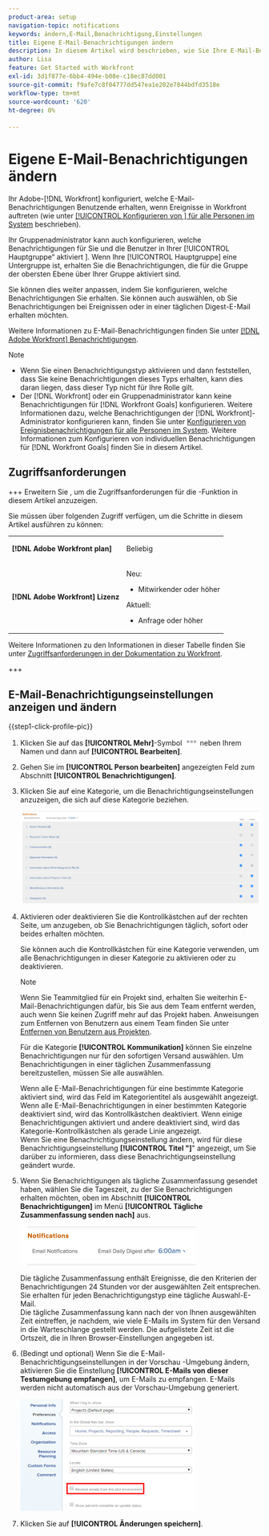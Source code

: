 ```yaml
---
product-area: setup
navigation-topic: notifications
keywords: ändern,E-Mail,Benachrichtigung,Einstellungen
title: Eigene E-Mail-Benachrichtigungen ändern
description: In diesem Artikel wird beschrieben, wie Sie Ihre E-Mail-Benachrichtigungen in Ihrem Benutzerprofil verwalten können.
author: Lisa
feature: Get Started with Workfront
exl-id: 3d1f877e-6bb4-494e-b08e-c18ec87dd001
source-git-commit: f9afe7c8f04777dd547ea1e202e7844bdfd3518e
workflow-type: tm+mt
source-wordcount: '620'
ht-degree: 0%

---
```


# Eigene E-Mail-Benachrichtigungen ändern

<!-- Audited: 1/2024 -->

Ihr Adobe-[!DNL Workfront] konfiguriert, welche E-Mail-Benachrichtigungen Benutzende erhalten, wenn Ereignisse in Workfront auftreten (wie unter [[!UICONTROL Konfigurieren von ] für alle Personen im System](../../administration-and-setup/manage-workfront/emails/configure-event-notifications-for-everyone-in-the-system.md) beschrieben).

Ihr Gruppenadministrator kann auch konfigurieren, welche Benachrichtigungen für Sie und die Benutzer in Ihrer [!UICONTROL Hauptgruppe“ aktiviert ]. Wenn Ihre [!UICONTROL Hauptgruppe] eine Untergruppe ist, erhalten Sie die Benachrichtigungen, die für die Gruppe der obersten Ebene über Ihrer Gruppe aktiviert sind.

Sie können dies weiter anpassen, indem Sie konfigurieren, welche Benachrichtigungen Sie erhalten. Sie können auch auswählen, ob Sie Benachrichtigungen bei Ereignissen oder in einer täglichen Digest-E-Mail erhalten möchten.

Weitere Informationen zu E-Mail-Benachrichtigungen finden Sie unter [[!DNL Adobe Workfront] Benachrichtigungen](../../workfront-basics/using-notifications/wf-notifications.md).

>[!NOTE]
>
>* Wenn Sie einen Benachrichtigungstyp aktivieren und dann feststellen, dass Sie keine Benachrichtigungen dieses Typs erhalten, kann dies daran liegen, dass dieser Typ nicht für Ihre Rolle gilt.
>* Der [!DNL Workfront] oder ein Gruppenadministrator kann keine Benachrichtigungen für [!DNL Workfront Goals] konfigurieren. Weitere Informationen dazu, welche Benachrichtigungen der [!DNL Workfront]-Administrator konfigurieren kann, finden Sie unter [Konfigurieren von Ereignisbenachrichtigungen für alle Personen im System](../../administration-and-setup/manage-workfront/emails/configure-event-notifications-for-everyone-in-the-system.md). Weitere Informationen zum Konfigurieren von individuellen Benachrichtigungen für [!DNL Workfront Goals] finden Sie in diesem Artikel.
>

## Zugriffsanforderungen

+++ Erweitern Sie , um die Zugriffsanforderungen für die -Funktion in diesem Artikel anzuzeigen.

Sie müssen über folgenden Zugriff verfügen, um die Schritte in diesem Artikel ausführen zu können:

<table style="table-layout:auto"> 
 <col> 
 </col> 
 <col> 
 </col> 
 <tbody> 
  <tr> 
   <td role="rowheader"><strong>[!DNL Adobe Workfront plan]</strong></td> 
   <td> <p>Beliebig</p> </td> 
  </tr> 
  <tr> 
   <td role="rowheader"><strong>[!DNL Adobe Workfront] Lizenz</strong></td> 
   <td>  <p>Neu:</p> 
   <ul><li>Mitwirkender oder höher</li></ul>
   <p>Aktuell:</p>
   <ul><li>Anfrage oder höher</li></ul>
   </td> 
  </tr> 
 </tbody> 
</table>

Weitere Informationen zu den Informationen in dieser Tabelle finden Sie unter [Zugriffsanforderungen in der Dokumentation zu Workfront](/help/quicksilver/administration-and-setup/add-users/access-levels-and-object-permissions/access-level-requirements-in-documentation.md).

+++

## E-Mail-Benachrichtigungseinstellungen anzeigen und ändern

{{step1-click-profile-pic}}

1. Klicken Sie auf das **[!UICONTROL Mehr]**-Symbol ![](assets/more-icon.png) neben Ihrem Namen und dann auf **[!UICONTROL Bearbeiten]**.

1. Gehen Sie im **[!UICONTROL Person bearbeiten]** angezeigten Feld zum Abschnitt **[!UICONTROL Benachrichtigungen]**.

1. Klicken Sie auf eine Kategorie, um die Benachrichtigungseinstellungen anzuzeigen, die sich auf diese Kategorie beziehen.

   ![](assets/my-profile-notifications.png)

1. Aktivieren oder deaktivieren Sie die Kontrollkästchen auf der rechten Seite, um anzugeben, ob Sie Benachrichtigungen täglich, sofort oder beides erhalten möchten.

   Sie können auch die Kontrollkästchen für eine Kategorie verwenden, um alle Benachrichtigungen in dieser Kategorie zu aktivieren oder zu deaktivieren.

   >[!NOTE]
   >
   >Wenn Sie Teammitglied für ein Projekt sind, erhalten Sie weiterhin E-Mail-Benachrichtigungen dafür, bis Sie aus dem Team entfernt werden, auch wenn Sie keinen Zugriff mehr auf das Projekt haben. Anweisungen zum Entfernen von Benutzern aus einem Team finden Sie unter [Entfernen von Benutzern aus Projekten](../../manage-work/projects/manage-projects/remove-users-from-projects.md).

   Für die Kategorie **[!UICONTROL Kommunikation]** können Sie einzelne Benachrichtigungen nur für den sofortigen Versand auswählen. Um Benachrichtigungen in einer täglichen Zusammenfassung bereitzustellen, müssen Sie alle auswählen.

   Wenn alle E-Mail-Benachrichtigungen für eine bestimmte Kategorie aktiviert sind, wird das Feld im Kategorientitel als ausgewählt angezeigt. Wenn alle E-Mail-Benachrichtigungen in einer bestimmten Kategorie deaktiviert sind, wird das Kontrollkästchen deaktiviert. Wenn einige Benachrichtigungen aktiviert und andere deaktiviert sind, wird das Kategorie-Kontrollkästchen als gerade Linie angezeigt.\
   Wenn Sie eine Benachrichtigungseinstellung ändern, wird für diese Benachrichtigungseinstellung **[!UICONTROL Titel &quot;]**&quot; angezeigt, um Sie darüber zu informieren, dass diese Benachrichtigungseinstellung geändert wurde.

1. Wenn Sie Benachrichtigungen als tägliche Zusammenfassung gesendet haben, wählen Sie die Tageszeit, zu der Sie Benachrichtigungen erhalten möchten, oben im Abschnitt **[!UICONTROL Benachrichtigungen]** im Menü **[!UICONTROL Tägliche Zusammenfassung senden nach]** aus.

   ![](assets/digest-time-stamp-my-settings-350x78.png)

   Die tägliche Zusammenfassung enthält Ereignisse, die den Kriterien der Benachrichtigungen 24 Stunden vor der ausgewählten Zeit entsprechen. Sie erhalten für jeden Benachrichtigungstyp eine tägliche Auswahl-E-Mail.\
   Die tägliche Zusammenfassung kann nach der von Ihnen ausgewählten Zeit eintreffen, je nachdem, wie viele E-Mails im System für den Versand in die Warteschlange gestellt werden. Die aufgelistete Zeit ist die Ortszeit, die in Ihren Browser-Einstellungen angegeben ist.

1. (Bedingt und optional) Wenn Sie die E-Mail-Benachrichtigungseinstellungen in der Vorschau -Umgebung ändern, aktivieren Sie die Einstellung **[!UICONTROL E-Mails von dieser Testumgebung empfangen]**, um E-Mails zu empfangen. E-Mails werden nicht automatisch aus der Vorschau-Umgebung generiert.

   ![](assets/receive-emails-from-sandbox-setting-edit-350x223.png)

1. Klicken Sie auf **[!UICONTROL Änderungen speichern]**.

